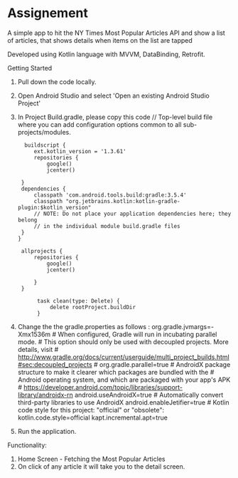 # Assignement

A simple app to hit the NY Times Most Popular Articles API and show a list of articles, that shows details when items on the list are tapped 

Developed using Kotlin language with MVVM, DataBinding, Retrofit.

Getting Started
1. Pull down the code locally.
2. Open Android Studio and select 'Open an existing Android Studio Project'
3. In Project Build.gradle, please copy this code
          // Top-level build file where you can add configuration options common to all sub-projects/modules.

         buildscript {
            ext.kotlin_version = '1.3.61'
            repositories {
                google()
                jcenter()

        }
        dependencies {
            classpath 'com.android.tools.build:gradle:3.5.4'
            classpath "org.jetbrains.kotlin:kotlin-gradle-plugin:$kotlin_version"
            // NOTE: Do not place your application dependencies here; they belong
            // in the individual module build.gradle files
        }
       }

        allprojects {
            repositories {
                google()
                jcenter()

            }
        }

             task clean(type: Delete) {
                 delete rootProject.buildDir
             }


4. Change the the gradle.properties as follows : 
         org.gradle.jvmargs=-Xmx1536m
             # When configured, Gradle will run in incubating parallel mode.
             # This option should only be used with decoupled projects. More details, visit
             # http://www.gradle.org/docs/current/userguide/multi_project_builds.html#sec:decoupled_projects
             # org.gradle.parallel=true
             # AndroidX package structure to make it clearer which packages are bundled with the
             # Android operating system, and which are packaged with your app's APK
             # https://developer.android.com/topic/libraries/support-library/androidx-rn
             android.useAndroidX=true
             # Automatically convert third-party libraries to use AndroidX
             android.enableJetifier=true
             # Kotlin code style for this project: "official" or "obsolete":
             kotlin.code.style=official
             kapt.incremental.apt=true
5. Run the application.


Functionality:
1) Home Screen - Fetching the Most Popular Articles 
2) On click of any article it will take you to the detail screen.


